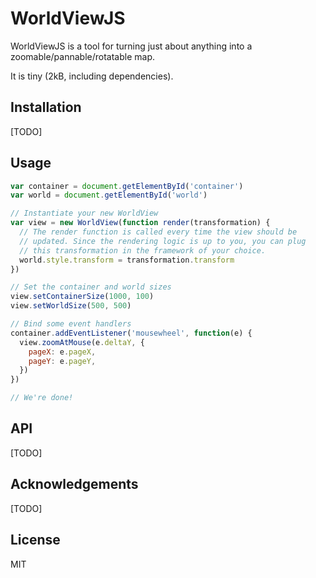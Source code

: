 # WorldViewJS

WorldViewJS is a tool for turning just about anything into a zoomable/pannable/rotatable map.

It is tiny (2kB, including dependencies).

## Installation

[TODO]

## Usage

```javascript
var container = document.getElementById('container')
var world = document.getElementById('world')

// Instantiate your new WorldView
var view = new WorldView(function render(transformation) {
  // The render function is called every time the view should be
  // updated. Since the rendering logic is up to you, you can plug
  // this transformation in the framework of your choice.
  world.style.transform = transformation.transform
})

// Set the container and world sizes
view.setContainerSize(1000, 100)
view.setWorldSize(500, 500)

// Bind some event handlers
container.addEventListener('mousewheel', function(e) {
  view.zoomAtMouse(e.deltaY, {
    pageX: e.pageX,
    pageY: e.pageY,
  })
})

// We're done!
```

## API

[TODO]

## Acknowledgements

[TODO]

## License

MIT
